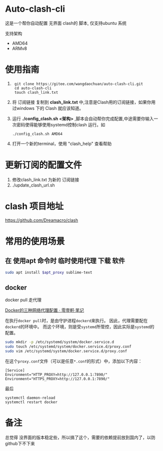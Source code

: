 # Auto-clash-cli

这是一个帮你自动配置 无界面 clash的 脚本, 仅支持ubuntu 系统

支持架构 

- AMD64
- ARMv8

# 使用指南

1. ```
    git clone https://gitee.com/wangdaochuan/auto-clash-cli.git
    cd auto-clash-cli
    touch clash_link.txt
   ```

2. 将 订阅链接 复制到 **clash_link.txt** 中,注意是Clash用的订阅链接，如果你用过windows 下的 Clash 就应该知道。

3. 运行 **./config_clash.sh <架构>** ,脚本会自动帮你完成配置,中途需要你输入一次密码使得能够使用systemd控制clash 运行。如
   
   ```
   ./config_clash.sh AMD64
   ```
   
   

4. 打开一个新的terminal，使用 "clash_help" 查看帮助

# 更新订阅的配置文件

1. 修改clash_link.txt 为新的 订阅链接
2. ./update_clash_url.sh

# clash 项目地址

https://github.com/Dreamacro/clash

# 常用的使用场景

## 在 使用apt 命令时 临时使用代理 下载 软件

```bash
sudo apt install $apt_proxy sublime-text
```

## docker

docker pull 走代理

[Docker的三种网络代理配置 &middot; 零壹軒·笔记](https://note.qidong.name/2020/05/docker-proxy/)

在执行`docker pull`时，是由守护进程`dockerd`来执行。 因此，代理需要配在`dockerd`的环境中。 而这个环境，则是受`systemd`所管控，因此实际是`systemd`的配置。

```bash
sudo mkdir -p /etc/systemd/system/docker.service.d
sudo touch /etc/systemd/system/docker.service.d/proxy.conf
sudo vim /etc/systemd/system/docker.service.d/proxy.conf
```

在这个`proxy.conf`文件（可以是任意`*.conf`的形式）中，添加以下内容：

```
[Service]
Environment="HTTP_PROXY=http://127.0.0.1:7890/"
Environment="HTTPS_PROXY=http://127.0.0.1:7890/"
```

最后

```
systemctl daemon-reload
systemctl restart docker
```

# 备注

总觉得 没界面的版本稳定些，所以搞了这个，需要的依赖提前放到国内了，以防github下不下来
